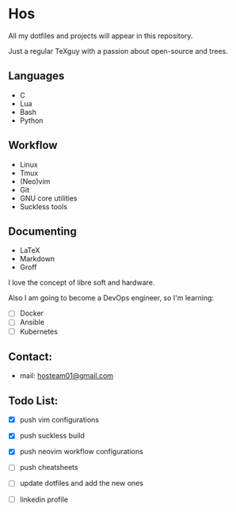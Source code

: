 # Hos

All my dotfiles and projects will appear in this repository.

Just a regular TeXguy with a passion about open-source and trees.

## Languages

- C
- Lua
- Bash
- Python

## Workflow

- Linux
- Tmux
- (Neo)vim
- Git
- GNU core utilities
- Suckless tools

## Documenting
- LaTeX
- Markdown
- Groff

I love the concept of libre soft and hardware.

Also I am going to become a DevOps engineer, so I'm learning:

- [ ] Docker
- [ ] Ansible
- [ ] Kubernetes

## Contact:

- mail: hosteam01@gmail.com

## Todo List:

- [x] push vim configurations
- [x] push suckless build
- [x] push neovim workflow configurations
- [ ] push cheatsheets
- [ ] update dotfiles and add the new ones
- [ ] linkedin profile

